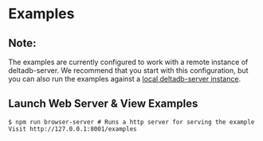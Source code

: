 Examples
====

Note:
---

The examples are currently configured to work with a remote instance of deltadb-server. We recommend that you start with this configuration, but you can also run the examples against a [local deltadb-server instance](https://github.com/delta-db/deltadb-server/blob/master/INSTALL.md).


Launch Web Server & View Examples
---

    $ npm run browser-server # Runs a http server for serving the example
    Visit http://127.0.0.1:8001/examples
